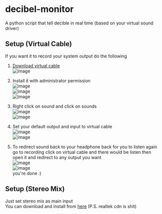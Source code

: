 # decibel-monitor
A python script that tell decible in real time (based on your virtual sound driver)
## Setup (Virtual Cable)
If you want it to record your system output do the following
1. [Download virtual cable](https://vb-audio.com/Cable/)<br>
![image](https://user-images.githubusercontent.com/59832159/146079856-2147fb79-582e-492f-ad66-261ad8097cce.png)<br>
2. Install it with administrator permission<br>
![image](https://user-images.githubusercontent.com/59832159/146080441-94df3e46-03b5-4373-8373-efd7250d39a0.png)<br>
![image](https://user-images.githubusercontent.com/59832159/146080580-21828d53-c1f4-430f-abe0-4d3d94daa569.png)<br>
![image](https://user-images.githubusercontent.com/59832159/146080675-0d8a5e91-dede-45a6-b3cf-a8b87ded4ad8.png)<br>
3. Right click on sound and click on sounds<br>
![image](https://user-images.githubusercontent.com/59832159/146080978-d2fbccd3-74b5-4ecd-b7e5-5d0497c44399.png)<br>
![image](https://user-images.githubusercontent.com/59832159/146081003-e3ea2e9b-09f5-4e74-a41c-694ff4860493.png)<br>

4. Set your default output and input to virtual cable<br>
![image](https://user-images.githubusercontent.com/59832159/146081159-8b484f51-a02c-42c6-a6d7-acaea851c4ff.png)<br>
![image](https://user-images.githubusercontent.com/59832159/146081300-ad683907-9954-441e-ad78-5c67688cbec8.png)<br>
5. To redirect sound back to your headphone back for you to listen again go to recording click on virtual cable and there would be listen then open it and redirect to any output you want<br>
![image](https://user-images.githubusercontent.com/59832159/146081516-d7fcce2e-75ec-4cf7-b91c-a9dd314ad6a7.png)<br>
![image](https://user-images.githubusercontent.com/59832159/146081554-8cc80697-6c5b-4658-b104-3e1009db5314.png)<br>
you're done :)
## Setup (Stereo Mix)
Just set stereo mix as main input<br>
You can download and install from [here](https://www.realtek.com/en/component/zoo/category/pc-audio-codecs-high-definition-audio-codecs-software) (P.S. realtek cdn is shit)
